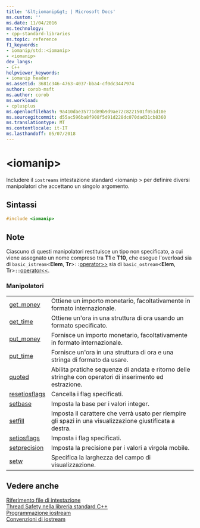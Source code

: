 ```yaml
---
title: '&lt;iomanip&gt; | Microsoft Docs'
ms.custom: ''
ms.date: 11/04/2016
ms.technology:
- cpp-standard-libraries
ms.topic: reference
f1_keywords:
- iomanip/std::<iomanip>
- <iomanip>
dev_langs:
- C++
helpviewer_keywords:
- iomanip header
ms.assetid: 3681c346-4763-4037-bba4-cf0dc3447974
author: corob-msft
ms.author: corob
ms.workload:
- cplusplus
ms.openlocfilehash: 9a410dae35771d89b9d9ae72c8221501f051d10e
ms.sourcegitcommit: d55ac596ba8f908f5d91d228dc070dad31cb8360
ms.translationtype: MT
ms.contentlocale: it-IT
ms.lasthandoff: 05/07/2018
---
```

# <a name="ltiomanipgt"></a>&lt;iomanip&gt;

Includere il `iostreams` intestazione standard \<iomanip > per definire diversi manipolatori che accettano un singolo argomento.

## <a name="syntax"></a>Sintassi

```cpp
#include <iomanip>

```

## <a name="remarks"></a>Note

Ciascuno di questi manipolatori restituisce un tipo non specificato, a cui viene assegnato un nome compreso tra **T1** e **T10**, che esegue l'overload sia di `basic_istream`\<**Elem**, **Tr**>`::`[operator>>](../standard-library/istream-operators.md#op_gt_gt) sia di `basic_ostream`\<**Elem**, **Tr**>`::`[operator<<](../standard-library/ostream-operators.md#op_lt_lt).

### <a name="manipulators"></a>Manipolatori

|||
|-|-|
|[get_money](../standard-library/iomanip-functions.md#iomanip_get_money)|Ottiene un importo monetario, facoltativamente in formato internazionale.|
|[get_time](../standard-library/iomanip-functions.md#iomanip_get_time)|Ottiene un'ora in una struttura di ora usando un formato specificato.|
|[put_money](../standard-library/iomanip-functions.md#iomanip_put_money)|Fornisce un importo monetario, facoltativamente in formato internazionale.|
|[put_time](../standard-library/iomanip-functions.md#iomanip_put_time)|Fornisce un'ora in una struttura di ora e una stringa di formato da usare.|
|[quoted](../standard-library/iomanip-functions.md#quoted)|Abilita pratiche sequenze di andata e ritorno delle stringhe con operatori di inserimento ed estrazione.|
|[resetiosflags](../standard-library/iomanip-functions.md#resetiosflags)|Cancella i flag specificati.|
|[setbase](../standard-library/iomanip-functions.md#setbase)|Imposta la base per i valori integer.|
|[setfill](../standard-library/iomanip-functions.md#setfill)|Imposta il carattere che verrà usato per riempire gli spazi in una visualizzazione giustificata a destra.|
|[setiosflags](../standard-library/iomanip-functions.md#setiosflags)|Imposta i flag specificati.|
|[setprecision](../standard-library/iomanip-functions.md#setprecision)|Imposta la precisione per i valori a virgola mobile.|
|[setw](../standard-library/iomanip-functions.md#setw)|Specifica la larghezza del campo di visualizzazione.|

## <a name="see-also"></a>Vedere anche

[Riferimento file di intestazione](../standard-library/cpp-standard-library-header-files.md)<br/>
[Thread Safety nella libreria standard C++](../standard-library/thread-safety-in-the-cpp-standard-library.md)<br/>
[Programmazione iostream](../standard-library/iostream-programming.md)<br/>
[Convenzioni di iostream](../standard-library/iostreams-conventions.md)<br/>
